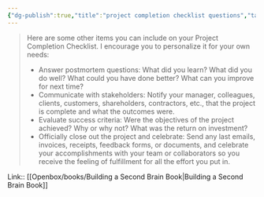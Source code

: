 ```yaml
---
{"dg-publish":true,"title":"project completion checklist questions","tags":["quotes"],"date":"2023-02-09T08:49:18+04:00","modified_at":"2023-06-09T16:43:10+03:00","alias":"project completion checklist questions","dg-path":"/quotes/202302090849.md","permalink":"/quotes/202302090849/","dgPassFrontmatter":true}
---
```



> Here are some other items you can include on your Project Completion Checklist. I encourage you to personalize it for your own needs:
> - Answer postmortem questions: What did you learn? What did you do well? What could you have done better? What can you improve for next time?
> - Communicate with stakeholders: Notify your manager, colleagues, clients, customers, shareholders, contractors, etc., that the project is complete and what the outcomes were.
> - Evaluate success criteria: Were the objectives of the project achieved? Why or why not? What was the return on investment?
> - Officially close out the project and celebrate: Send any last emails, invoices, receipts, feedback forms, or documents, and celebrate your accomplishments with your team or collaborators so you receive the feeling of fulfillment for all the effort you put in.

Link:: [[Openbox/books/Building a Second Brain Book|Building a Second Brain Book]]
